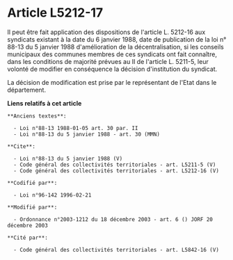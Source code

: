 # Article L5212-17

Il peut être fait application des dispositions de l'article L. 5212-16 aux syndicats existant à la date du 6 janvier 1988,
date de publication de la loi n° 88-13 du 5 janvier 1988 d'amélioration de la décentralisation, si les conseils municipaux
des communes membres de ces syndicats ont fait connaître, dans les conditions de majorité prévues au II de l'article L.
5211-5, leur volonté de modifier en conséquence la décision d'institution du syndicat. 

La décision de modification est prise par le représentant de l'Etat dans le département.

**Liens relatifs à cet article**

	**Anciens textes**:

	  - Loi n°88-13 1988-01-05 art. 30 par. II
	  - Loi n°88-13 du 5 janvier 1988 - art. 30 (MMN)

	**Cite**:

	  - Loi n°88-13 du 5 janvier 1988 (V)
	  - Code général des collectivités territoriales - art. L5211-5 (V)
	  - Code général des collectivités territoriales - art. L5212-16 (V)

	**Codifié par**:

	  - Loi n°96-142 1996-02-21

	**Modifié par**:

	  - Ordonnance n°2003-1212 du 18 décembre 2003 - art. 6 () JORF 20 décembre 2003

	**Cité par**:

	  - Code général des collectivités territoriales - art. L5842-16 (V)
